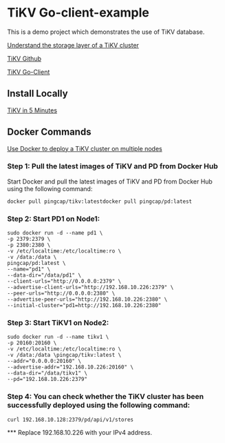 # TiKV Go-client-example

This is a demo project which demonstrates the use of TiKV database.

[Understand the storage layer of a TiKV cluster](https://tikv.org/docs/5.1/reference/architecture/storage/)

[TiKV Github](https://github.com/tikv/tikv)

[TiKV Go-Client](https://tikv.org/docs/4.0/reference/clients/go/)

## Install Locally

[TiKV in 5 Minutes](https://tikv.org/docs/5.1/concepts/tikv-in-5-minutes/)

## Docker Commands

[Use Docker to deploy a TiKV cluster on multiple nodes](https://tikv.org/docs/3.0/tasks/deploy/docker/)

### Step 1: Pull the latest images of TiKV and PD from Docker Hub

Start Docker and pull the latest images of TiKV and PD from Docker Hub using the following command:

```docker pull pingcap/tikv:latestdocker pull pingcap/pd:latest```

### Step 2: Start PD1 on Node1:

```
sudo docker run -d --name pd1 \
-p 2379:2379 \
-p 2380:2380 \
-v /etc/localtime:/etc/localtime:ro \
-v /data:/data \
pingcap/pd:latest \
--name="pd1" \
--data-dir="/data/pd1" \
--client-urls="http://0.0.0.0:2379" \
--advertise-client-urls="http://192.168.10.226:2379" \
--peer-urls="http://0.0.0.0:2380" \
--advertise-peer-urls="http://192.168.10.226:2380" \
--initial-cluster="pd1=http://192.168.10.226:2380"
```

### Step 3: Start TiKV1 on Node2:

```
sudo docker run -d --name tikv1 \
-p 20160:20160 \
-v /etc/localtime:/etc/localtime:ro \
-v /data:/data \pingcap/tikv:latest \
--addr="0.0.0.0:20160" \
--advertise-addr="192.168.10.226:20160" \
--data-dir="/data/tikv1" \
--pd="192.168.10.226:2379"
```

### Step 4: You can check whether the TiKV cluster has been successfully deployed using the following command:

```
curl 192.168.10.128:2379/pd/api/v1/stores
```

*** Replace 192.168.10.226 with your IPv4 address.